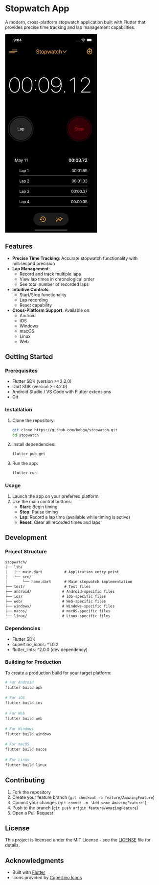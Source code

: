 # Stopwatch App

A modern, cross-platform stopwatch application built with Flutter that provides precise time tracking and lap management capabilities.

![screenshot](screenshot1.jpg)

## Features

- **Precise Time Tracking**: Accurate stopwatch functionality with millisecond precision
- **Lap Management**: 
  - Record and track multiple laps
  - View lap times in chronological order
  - See total number of recorded laps
- **Intuitive Controls**:
  - Start/Stop functionality
  - Lap recording
  - Reset capability
- **Cross-Platform Support**: Available on:
  - Android
  - iOS
  - Windows
  - macOS
  - Linux
  - Web

## Getting Started

### Prerequisites

- Flutter SDK (version >=3.2.0)
- Dart SDK (version >=3.2.0)
- Android Studio / VS Code with Flutter extensions
- Git

### Installation

1. Clone the repository:
   ```bash
   git clone https://github.com/bobga/stopwatch.git
   cd stopwatch
   ```

2. Install dependencies:
   ```bash
   flutter pub get
   ```

3. Run the app:
   ```bash
   flutter run
   ```

### Usage

1. Launch the app on your preferred platform
2. Use the main control buttons:
   - **Start**: Begin timing
   - **Stop**: Pause timing
   - **Lap**: Record a lap time (available while timing is active)
   - **Reset**: Clear all recorded times and laps

## Development

### Project Structure

```
stopwatch/
├── lib/
│   ├── main.dart          # Application entry point
│   └── src/
│       └── home.dart      # Main stopwatch implementation
├── test/                  # Test files
├── android/              # Android-specific files
├── ios/                  # iOS-specific files
├── web/                  # Web-specific files
├── windows/              # Windows-specific files
├── macos/                # macOS-specific files
└── linux/                # Linux-specific files
```

### Dependencies

- Flutter SDK
- cupertino_icons: ^1.0.2
- flutter_lints: ^2.0.0 (dev dependency)

### Building for Production

To create a production build for your target platform:

```bash
# For Android
flutter build apk

# For iOS
flutter build ios

# For Web
flutter build web

# For Windows
flutter build windows

# For macOS
flutter build macos

# For Linux
flutter build linux
```

## Contributing

1. Fork the repository
2. Create your feature branch (`git checkout -b feature/AmazingFeature`)
3. Commit your changes (`git commit -m 'Add some AmazingFeature'`)
4. Push to the branch (`git push origin feature/AmazingFeature`)
5. Open a Pull Request

## License

This project is licensed under the MIT License - see the [LICENSE](LICENSE) file for details.

## Acknowledgments

- Built with [Flutter](https://flutter.dev/)
- Icons provided by [Cupertino Icons](https://pub.dev/packages/cupertino_icons)
